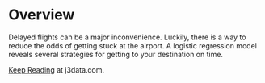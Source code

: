 # Overview
Delayed flights can be a major inconvenience. Luckily, there is a way to reduce the odds of getting stuck at the airport. A logistic regression model reveals several strategies for getting to your destination on time.

[Keep Reading](http://j3data.com/2017/07/predicting-delayed-flights/) at j3data.com.
